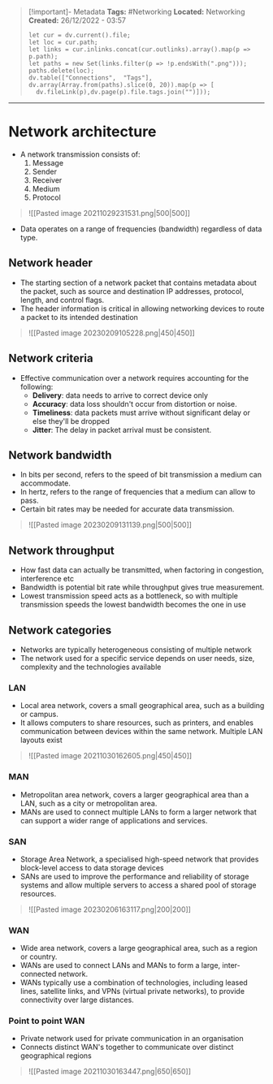 > [!important]- Metadata
> **Tags:** #Networking 
> **Located:** Networking
> **Created:** 26/12/2022 - 03:57
> ```dataviewjs
>let cur = dv.current().file;
>let loc = cur.path;
>let links = cur.inlinks.concat(cur.outlinks).array().map(p => p.path);
>let paths = new Set(links.filter(p => !p.endsWith(".png")));
>paths.delete(loc);
>dv.table(["Connections",  "Tags"], dv.array(Array.from(paths).slice(0, 20)).map(p => [
>   dv.fileLink(p),dv.page(p).file.tags.join("")]));
> ```

___
# Network architecture
- A network transmission consists of:
	1. Message
	2. Sender
	3. Receiver
	4. Medium
	5. Protocol 

> ![[Pasted image 20211029231531.png|500|500]]

- Data operates on a range of frequencies (bandwidth) regardless of data type.
## Network header
- The starting section of a network packet that contains metadata about the packet, such as source and destination IP addresses, protocol, length, and control flags. 
- The header information is critical in allowing  networking devices to route a packet to its intended destination

> ![[Pasted image 20230209105228.png|450|450]]

## Network criteria
- Effective  communication over a network requires accounting for the following:
	- **Delivery**: data needs to arrive to correct device only
	- **Accuracy**: data loss shouldn't occur from distortion or noise.
	- **Timeliness**: data packets must arrive without significant delay or else they'll be dropped  
	- **Jitter**: The delay in packet arrival must be consistent.

## Network bandwidth
- In bits per second, refers to the speed of bit transmission a medium can accommodate.
- In hertz, refers to the range of frequencies that a medium can allow to pass.
- Certain bit rates may be needed for accurate data transmission.

> ![[Pasted image 20230209131139.png|500|500]]

## Network throughput
- How fast data can actually be transmitted, when factoring in congestion, interference etc
- Bandwidth is potential bit rate while throughput gives true measurement.
- Lowest transmission speed acts as a bottleneck, so with multiple transmission speeds the lowest bandwidth becomes the one in use 


## Network categories
- Networks are typically heterogeneous consisting of multiple network  
- The network used for a specific service depends on user needs, size, complexity and the technologies available 

### LAN
- Local area network, covers a small geographical area, such as a building or campus. 
- It allows computers to share resources, such as printers, and enables communication between devices within the same network. Multiple LAN layouts exist

> ![[Pasted image 20211030162605.png|450|450]]

### MAN
- Metropolitan area network, covers a larger geographical area than a LAN, such as a city or metropolitan area. 
- MANs are used to connect multiple LANs to form a larger network that can support a wider range of applications and services.
### SAN
- Storage Area Network, a specialised  high-speed network that provides block-level access to data storage devices
- SANs are used to improve the performance and reliability of storage systems and allow multiple servers to access a shared pool of storage resources.

> ![[Pasted image 20230206163117.png|200|200]]

### WAN
- Wide area network, covers a large geographical area, such as a region or country. 
- WANs are used to connect LANs and MANs to form a large, inter-connected network. 
- WANs typically use a combination of technologies, including leased lines, satellite links, and VPNs (virtual private networks), to provide connectivity over large distances.

### Point to point WAN
- Private network used for private communication in an organisation
- Connects distinct WAN's together to communicate over distinct geographical regions 

> ![[Pasted image 20211030163447.png|650|650]]
